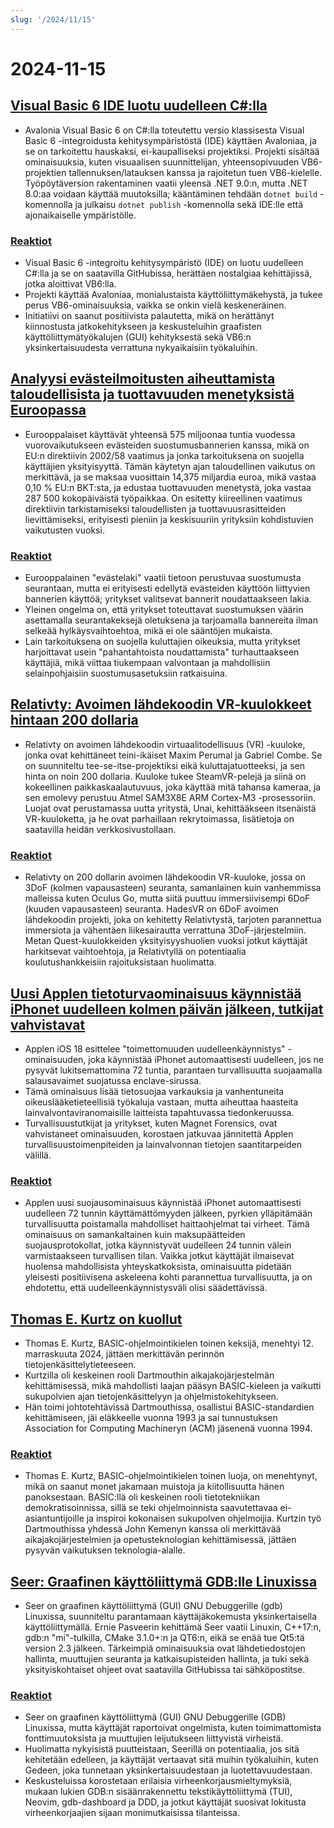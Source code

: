 ```yaml
---
slug: '/2024/11/15'
---
```


# 2024-11-15

## [Visual Basic 6 IDE luotu uudelleen C#:lla](https://github.com/BAndysc/AvaloniaVisualBasic6)

- Avalonia Visual Basic 6 on C#:lla toteutettu versio klassisesta Visual Basic 6 -integroidusta kehitysympäristöstä (IDE) käyttäen Avaloniaa, ja se on tarkoitettu hauskaksi, ei-kaupalliseksi projektiksi. Projekti sisältää ominaisuuksia, kuten visuaalisen suunnittelijan, yhteensopivuuden VB6-projektien tallennuksen/latauksen kanssa ja rajoitetun tuen VB6-kielelle. Työpöytäversion rakentaminen vaatii yleensä .NET 9.0:n, mutta .NET 8.0:aa voidaan käyttää muutoksilla; kääntäminen tehdään `dotnet build` -komennolla ja julkaisu `dotnet publish` -komennolla sekä IDE:lle että ajonaikaiselle ympäristölle.

### [Reaktiot](https://news.ycombinator.com/item?id=42141587)

- Visual Basic 6 -integroitu kehitysympäristö (IDE) on luotu uudelleen C#:lla ja se on saatavilla GitHubissa, herättäen nostalgiaa kehittäjissä, jotka aloittivat VB6:lla.
- Projekti käyttää Avaloniaa, monialustaista käyttöliittymäkehystä, ja tukee perus VB6-ominaisuuksia, vaikka se onkin vielä keskeneräinen.
- Initiatiivi on saanut positiivista palautetta, mikä on herättänyt kiinnostusta jatkokehitykseen ja keskusteluihin graafisten käyttöliittymätyökalujen (GUI) kehityksestä sekä VB6:n yksinkertaisuudesta verrattuna nykyaikaisiin työkaluihin.

## [Analyysi evästeilmoitusten aiheuttamista taloudellisista ja tuottavuuden menetyksistä Euroopassa](https://legiscope.com/blog/hidden-productivity-drain-cookie-banners.html)

- Eurooppalaiset käyttävät yhteensä 575 miljoonaa tuntia vuodessa vuorovaikutukseen evästeiden suostumusbannerien kanssa, mikä on EU:n direktiivin 2002/58 vaatimus ja jonka tarkoituksena on suojella käyttäjien yksityisyyttä. Tämän käytetyn ajan taloudellinen vaikutus on merkittävä, ja se maksaa vuosittain 14,375 miljardia euroa, mikä vastaa 0,10 % EU:n BKT:sta, ja edustaa tuottavuuden menetystä, joka vastaa 287 500 kokopäiväistä työpaikkaa. On esitetty kiireellinen vaatimus direktiivin tarkistamiseksi taloudellisten ja tuottavuusrasitteiden lievittämiseksi, erityisesti pieniin ja keskisuuriin yrityksiin kohdistuvien vaikutusten vuoksi.

### [Reaktiot](https://news.ycombinator.com/item?id=42141843)

- Eurooppalainen "evästelaki" vaatii tietoon perustuvaa suostumusta seurantaan, mutta ei erityisesti edellytä evästeiden käyttöön liittyvien bannerien käyttöä; yritykset valitsevat bannerit noudattaakseen lakia.
- Yleinen ongelma on, että yritykset toteuttavat suostumuksen väärin asettamalla seurantakeksejä oletuksena ja tarjoamalla bannereita ilman selkeää hylkäysvaihtoehtoa, mikä ei ole sääntöjen mukaista.
- Lain tarkoituksena on suojella kuluttajien oikeuksia, mutta yritykset harjoittavat usein "pahantahtoista noudattamista" turhauttaakseen käyttäjiä, mikä viittaa tiukempaan valvontaan ja mahdollisiin selainpohjaisiin suostumusasetuksiin ratkaisuina.

## [Relativty: Avoimen lähdekoodin VR-kuulokkeet hintaan 200 dollaria](https://www.relativty.com/)

- Relativty on avoimen lähdekoodin virtuaalitodellisuus (VR) -kuuloke, jonka ovat kehittäneet teini-ikäiset Maxim Perumal ja Gabriel Combe. Se on suunniteltu tee-se-itse-projektiksi eikä kuluttajatuotteeksi, ja sen hinta on noin 200 dollaria. Kuuloke tukee SteamVR-pelejä ja siinä on kokeellinen paikkaskaalautuvuus, joka käyttää mitä tahansa kameraa, ja sen emolevy perustuu Atmel SAM3X8E ARM Cortex-M3 -prosessoriin. Luojat ovat perustamassa uutta yritystä, Unai, kehittääkseen itsenäistä VR-kuuloketta, ja he ovat parhaillaan rekrytoimassa, lisätietoja on saatavilla heidän verkkosivustollaan.

### [Reaktiot](https://news.ycombinator.com/item?id=42143269)

- Relativty on 200 dollarin avoimen lähdekoodin VR-kuuloke, jossa on 3DoF (kolmen vapausasteen) seuranta, samanlainen kuin vanhemmissa malleissa kuten Oculus Go, mutta siitä puuttuu immersiivisempi 6DoF (kuuden vapausasteen) seuranta. HadesVR on 6DoF avoimen lähdekoodin projekti, joka on kehitetty Relativtystä, tarjoten parannettua immersiota ja vähentäen liikesairautta verrattuna 3DoF-järjestelmiin. Metan Quest-kuulokkeiden yksityisyyshuolien vuoksi jotkut käyttäjät harkitsevat vaihtoehtoja, ja Relativtyllä on potentiaalia koulutushankkeisiin rajoituksistaan huolimatta.

## [Uusi Applen tietoturvaominaisuus käynnistää iPhonet uudelleen kolmen päivän jälkeen, tutkijat vahvistavat](https://techcrunch.com/2024/11/14/new-apple-security-feature-reboots-iphones-after-3-days-researchers-confirm/)

- Applen iOS 18 esittelee "toimettomuuden uudelleenkäynnistys" -ominaisuuden, joka käynnistää iPhonet automaattisesti uudelleen, jos ne pysyvät lukitsemattomina 72 tuntia, parantaen turvallisuutta suojaamalla salausavaimet suojatussa enclave-sirussa.
- Tämä ominaisuus lisää tietosuojaa varkauksia ja vanhentuneita oikeuslääketieteellisiä työkaluja vastaan, mutta aiheuttaa haasteita lainvalvontaviranomaisille laitteista tapahtuvassa tiedonkeruussa.
- Turvallisuustutkijat ja yritykset, kuten Magnet Forensics, ovat vahvistaneet ominaisuuden, korostaen jatkuvaa jännitettä Applen turvallisuustoimenpiteiden ja lainvalvonnan tietojen saantitarpeiden välillä.

### [Reaktiot](https://news.ycombinator.com/item?id=42143265)

- Applen uusi suojausominaisuus käynnistää iPhonet automaattisesti uudelleen 72 tunnin käyttämättömyyden jälkeen, pyrkien ylläpitämään turvallisuutta poistamalla mahdolliset haittaohjelmat tai virheet. Tämä ominaisuus on samankaltainen kuin maksupäätteiden suojausprotokollat, jotka käynnistyvät uudelleen 24 tunnin välein varmistaakseen turvallisen tilan. Vaikka jotkut käyttäjät ilmaisevat huolensa mahdollisista yhteyskatkoksista, ominaisuutta pidetään yleisesti positiivisena askeleena kohti parannettua turvallisuutta, ja on ehdotettu, että uudelleenkäynnistysväli olisi säädettävissä.

## [Thomas E. Kurtz on kuollut](https://computerhistory.org/blog/in-memoriam-thomas-e-kurtz-1928-2024/)

- Thomas E. Kurtz, BASIC-ohjelmointikielen toinen keksijä, menehtyi 12. marraskuuta 2024, jättäen merkittävän perinnön tietojenkäsittelytieteeseen.
- Kurtzilla oli keskeinen rooli Dartmouthin aikajakojärjestelmän kehittämisessä, mikä mahdollisti laajan pääsyn BASIC-kieleen ja vaikutti sukupolvien ajan tietojenkäsittelyyn ja ohjelmistokehitykseen.
- Hän toimi johtotehtävissä Dartmouthissa, osallistui BASIC-standardien kehittämiseen, jäi eläkkeelle vuonna 1993 ja sai tunnustuksen Association for Computing Machineryn (ACM) jäsenenä vuonna 1994.

### [Reaktiot](https://news.ycombinator.com/item?id=42141761)

- Thomas E. Kurtz, BASIC-ohjelmointikielen toinen luoja, on menehtynyt, mikä on saanut monet jakamaan muistoja ja kiitollisuutta hänen panoksestaan. BASIC:llä oli keskeinen rooli tietotekniikan demokratisoinnissa, sillä se teki ohjelmoinnista saavutettavaa ei-asiantuntijoille ja inspiroi kokonaisen sukupolven ohjelmoijia. Kurtzin työ Dartmouthissa yhdessä John Kemenyn kanssa oli merkittävää aikajakojärjestelmien ja opetusteknologian kehittämisessä, jättäen pysyvän vaikutuksen teknologia-alalle.

## [Seer: Graafinen käyttöliittymä GDB:lle Linuxissa](https://github.com/epasveer/seer)

- Seer on graafinen käyttöliittymä (GUI) GNU Debuggerille (gdb) Linuxissa, suunniteltu parantamaan käyttäjäkokemusta yksinkertaisella käyttöliittymällä. Ernie Pasveerin kehittämä Seer vaatii Linuxin, C++17:n, gdb:n "mi"-tulkilla, CMake 3.1.0+:n ja QT6:n, eikä se enää tue Qt5:tä version 2.3 jälkeen. Tärkeimpiä ominaisuuksia ovat lähdetiedostojen hallinta, muuttujien seuranta ja katkaisupisteiden hallinta, ja tuki sekä yksityiskohtaiset ohjeet ovat saatavilla GitHubissa tai sähköpostitse.

### [Reaktiot](https://news.ycombinator.com/item?id=42146338)

- Seer on graafinen käyttöliittymä (GUI) GNU Debuggerille (GDB) Linuxissa, mutta käyttäjät raportoivat ongelmista, kuten toimimattomista fonttimuutoksista ja muuttujien leijutukseen liittyvistä virheistä.
- Huolimatta nykyisistä puutteistaan, Seerillä on potentiaalia, jos sitä kehitetään edelleen, ja käyttäjät vertaavat sitä muihin työkaluihin, kuten Gedeen, joka tunnetaan yksinkertaisuudestaan ja luotettavuudestaan.
- Keskusteluissa korostetaan erilaisia virheenkorjausmieltymyksiä, mukaan lukien GDB:n sisäänrakennettu tekstikäyttöliittymä (TUI), Neovim, gdb-dashboard ja DDD, ja jotkut käyttäjät suosivat lokitusta virheenkorjaajien sijaan monimutkaisissa tilanteissa.

<head>
  <meta property="og:title" content="Visual Basic 6 IDE luotu uudelleen C#:lla" />
  <meta property="og:type" content="website" />
  <meta property="og:image" content="https://og.cho.sh/api/og/?title=Visual%20Basic%206%20IDE%20luotu%20uudelleen%20C%23%3Alla&subheading=perjantaina%2015.%20marraskuuta%202024%3A%20Hacker%20News%20yhteenveto" />
</head>
